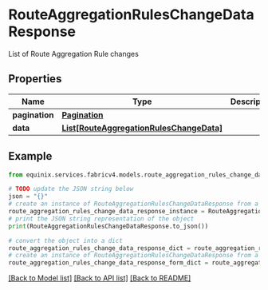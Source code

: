 # RouteAggregationRulesChangeDataResponse

List of Route Aggregation Rule changes

## Properties

Name | Type | Description | Notes
------------ | ------------- | ------------- | -------------
**pagination** | [**Pagination**](Pagination.md) |  | [optional] 
**data** | [**List[RouteAggregationRulesChangeData]**](RouteAggregationRulesChangeData.md) |  | [optional] 

## Example

```python
from equinix.services.fabricv4.models.route_aggregation_rules_change_data_response import RouteAggregationRulesChangeDataResponse

# TODO update the JSON string below
json = "{}"
# create an instance of RouteAggregationRulesChangeDataResponse from a JSON string
route_aggregation_rules_change_data_response_instance = RouteAggregationRulesChangeDataResponse.from_json(json)
# print the JSON string representation of the object
print(RouteAggregationRulesChangeDataResponse.to_json())

# convert the object into a dict
route_aggregation_rules_change_data_response_dict = route_aggregation_rules_change_data_response_instance.to_dict()
# create an instance of RouteAggregationRulesChangeDataResponse from a dict
route_aggregation_rules_change_data_response_form_dict = route_aggregation_rules_change_data_response.from_dict(route_aggregation_rules_change_data_response_dict)
```
[[Back to Model list]](../README.md#documentation-for-models) [[Back to API list]](../README.md#documentation-for-api-endpoints) [[Back to README]](../README.md)


